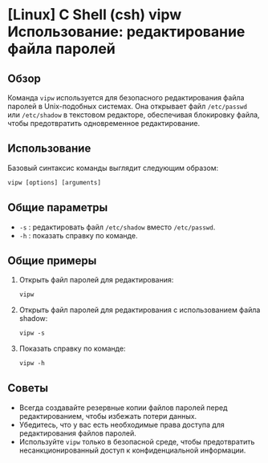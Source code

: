 # [Linux] C Shell (csh) vipw Использование: редактирование файла паролей

## Обзор
Команда `vipw` используется для безопасного редактирования файла паролей в Unix-подобных системах. Она открывает файл `/etc/passwd` или `/etc/shadow` в текстовом редакторе, обеспечивая блокировку файла, чтобы предотвратить одновременное редактирование.

## Использование
Базовый синтаксис команды выглядит следующим образом:

```csh
vipw [options] [arguments]
```

## Общие параметры
- `-s` : редактировать файл `/etc/shadow` вместо `/etc/passwd`.
- `-h` : показать справку по команде.

## Общие примеры
1. Открыть файл паролей для редактирования:
   ```csh
   vipw
   ```

2. Открыть файл паролей для редактирования с использованием файла shadow:
   ```csh
   vipw -s
   ```

3. Показать справку по команде:
   ```csh
   vipw -h
   ```

## Советы
- Всегда создавайте резервные копии файлов паролей перед редактированием, чтобы избежать потери данных.
- Убедитесь, что у вас есть необходимые права доступа для редактирования файлов паролей.
- Используйте `vipw` только в безопасной среде, чтобы предотвратить несанкционированный доступ к конфиденциальной информации.